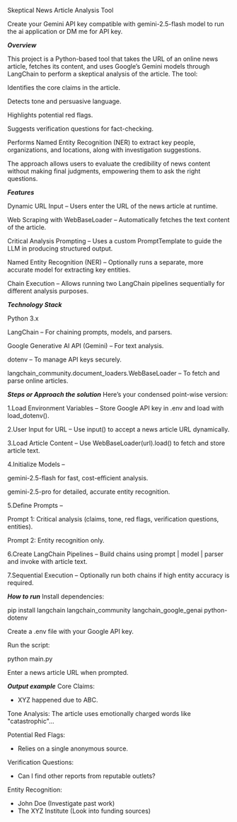 Skeptical News Article Analysis Tool

Create your Gemini API key compatible with gemini-2.5-flash model to run the ai application or DM me for API key.



***Overview***

This project is a Python-based tool that takes the URL of an online news article, fetches its content, and uses Google’s Gemini models through LangChain to perform a skeptical analysis of the article.
The tool:

Identifies the core claims in the article.

Detects tone and persuasive language.

Highlights potential red flags.

Suggests verification questions for fact-checking.

Performs Named Entity Recognition (NER) to extract key people, organizations, and locations, along with investigation suggestions.

The approach allows users to evaluate the credibility of news content without making final judgments, empowering them to ask the right questions.

***Features***

Dynamic URL Input – Users enter the URL of the news article at runtime.

Web Scraping with WebBaseLoader – Automatically fetches the text content of the article.

Critical Analysis Prompting – Uses a custom PromptTemplate to guide the LLM in producing structured output.

Named Entity Recognition (NER) – Optionally runs a separate, more accurate model for extracting key entities.

Chain Execution – Allows running two LangChain pipelines sequentially for different analysis purposes.

***Technology Stack***

Python 3.x

LangChain – For chaining prompts, models, and parsers.

Google Generative AI API (Gemini) – For text analysis.

dotenv – To manage API keys securely.

langchain_community.document_loaders.WebBaseLoader – To fetch and parse online articles.

***Steps or Approach the solution***
Here’s your condensed point-wise version:

1.Load Environment Variables – Store Google API key in .env and load with load_dotenv().

2.User Input for URL – Use input() to accept a news article URL dynamically.

3.Load Article Content – Use WebBaseLoader(url).load() to fetch and store article text.

4.Initialize Models –

gemini-2.5-flash for fast, cost-efficient analysis.

gemini-2.5-pro for detailed, accurate entity recognition.

5.Define Prompts –

Prompt 1: Critical analysis (claims, tone, red flags, verification questions, entities).

Prompt 2: Entity recognition only.

6.Create LangChain Pipelines – Build chains using prompt | model | parser and invoke with article text.

7.Sequential Execution – Optionally run both chains if high entity accuracy is required.


***How to run***
Install dependencies:

pip install langchain langchain_community langchain_google_genai python-dotenv


Create a .env file with your Google API key.

Run the script:

python main.py


Enter a news article URL when prompted.

***Output example***
Core Claims:
- XYZ happened due to ABC.

Tone Analysis:
The article uses emotionally charged words like "catastrophic"...

Potential Red Flags:
- Relies on a single anonymous source.

Verification Questions:
- Can I find other reports from reputable outlets?

Entity Recognition:
- John Doe (Investigate past work)
- The XYZ Institute (Look into funding sources)
